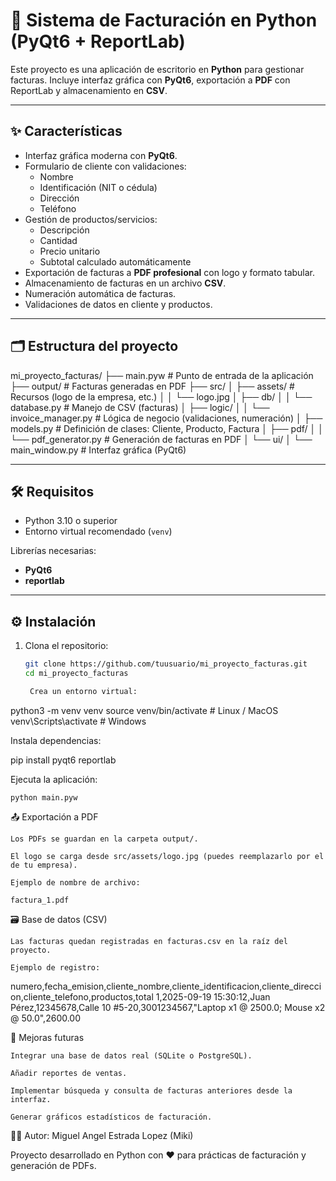 # 🧾 Sistema de Facturación en Python (PyQt6 + ReportLab)

Este proyecto es una aplicación de escritorio en **Python** para gestionar facturas.
Incluye interfaz gráfica con **PyQt6**, exportación a **PDF** con ReportLab y almacenamiento en **CSV**.

---

## ✨ Características

- Interfaz gráfica moderna con **PyQt6**.
- Formulario de cliente con validaciones:
  - Nombre
  - Identificación (NIT o cédula)
  - Dirección
  - Teléfono
- Gestión de productos/servicios:
  - Descripción
  - Cantidad
  - Precio unitario
  - Subtotal calculado automáticamente
- Exportación de facturas a **PDF profesional** con logo y formato tabular.
- Almacenamiento de facturas en un archivo **CSV**.
- Numeración automática de facturas.
- Validaciones de datos en cliente y productos.

---

## 🗂️ Estructura del proyecto

mi_proyecto_facturas/
├── main.pyw # Punto de entrada de la aplicación
├── output/ # Facturas generadas en PDF
├── src/
│ ├── assets/ # Recursos (logo de la empresa, etc.)
│ │ └── logo.jpg
│ ├── db/
│ │ └── database.py # Manejo de CSV (facturas)
│ ├── logic/
│ │ └── invoice_manager.py # Lógica de negocio (validaciones, numeración)
│ ├── models.py # Definición de clases: Cliente, Producto, Factura
│ ├── pdf/
│ │ └── pdf_generator.py # Generación de facturas en PDF
│ └── ui/
│ └── main_window.py # Interfaz gráfica (PyQt6)

---

## 🛠️ Requisitos

- Python 3.10 o superior
- Entorno virtual recomendado (`venv`)

Librerías necesarias:

- **PyQt6**
- **reportlab**

---

## ⚙️ Instalación

1. Clona el repositorio:
   ```bash
   git clone https://github.com/tuusuario/mi_proyecto_facturas.git
   cd mi_proyecto_facturas

    Crea un entorno virtual:

   ```

python3 -m venv venv
source venv/bin/activate   # Linux / MacOS
venv\Scripts\activate      # Windows

Instala dependencias:

pip install pyqt6 reportlab

Ejecuta la aplicación:

    python main.pyw

📤 Exportación a PDF

    Los PDFs se guardan en la carpeta output/.

    El logo se carga desde src/assets/logo.jpg (puedes reemplazarlo por el de tu empresa).

    Ejemplo de nombre de archivo:

    factura_1.pdf

🗃️ Base de datos (CSV)

    Las facturas quedan registradas en facturas.csv en la raíz del proyecto.

    Ejemplo de registro:

numero,fecha_emision,cliente_nombre,cliente_identificacion,cliente_direccion,cliente_telefono,productos,total
1,2025-09-19 15:30:12,Juan Pérez,12345678,Calle 10 #5-20,3001234567,"Laptop x1 @ 2500.0; Mouse x2 @ 50.0",2600.00

🚀 Mejoras futuras

    Integrar una base de datos real (SQLite o PostgreSQL).

    Añadir reportes de ventas.

    Implementar búsqueda y consulta de facturas anteriores desde la interfaz.

    Generar gráficos estadísticos de facturación.

👨‍💻 Autor: Miguel Angel Estrada Lopez (Miki)

Proyecto desarrollado en Python con ❤️ para prácticas de facturación y generación de PDFs.
